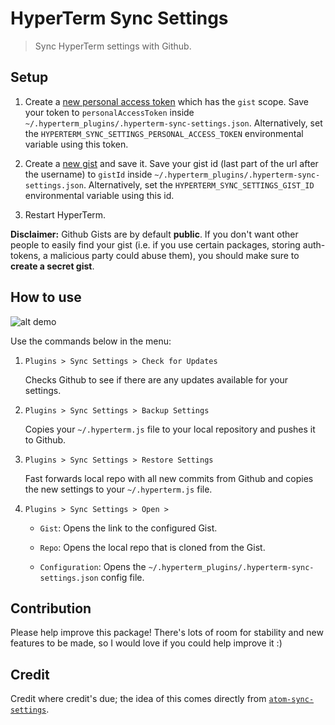 # HyperTerm Sync Settings

> Sync HyperTerm settings with Github.

## Setup

1.  Create a [new personal access token](https://github.com/settings/tokens/new)
    which has the `gist` scope. Save your token to `personalAccessToken` inside
    `~/.hyperterm_plugins/.hyperterm-sync-settings.json`. Alternatively, set the
    `HYPERTERM_SYNC_SETTINGS_PERSONAL_ACCESS_TOKEN` environmental variable using
    this token.

2.  Create a [new gist](https://gist.github.com/) and save it. Save your gist id
    (last part of the url after the username) to `gistId` inside
    `~/.hyperterm_plugins/.hyperterm-sync-settings.json`. Alternatively, set the
    `HYPERTERM_SYNC_SETTINGS_GIST_ID` environmental variable using this id.

3.  Restart HyperTerm.

**Disclaimer:** Github Gists are by default **public**. If you don't want other
people to easily find your gist (i.e. if you use certain packages, storing
auth-tokens, a malicious party could abuse them), you should make sure to
**create a secret gist**.

## How to use

![alt demo](http://i.giphy.com/l0Hlvxk6H8auyhn1e.gif)

Use the commands below in the menu:

1.  `Plugins > Sync Settings > Check for Updates`

    Checks Github to see if there are any updates available for your settings.

2.  `Plugins > Sync Settings > Backup Settings`

    Copies your `~/.hyperterm.js` file to your local repository and pushes it to
    Github.

3.  `Plugins > Sync Settings > Restore Settings`

    Fast forwards local repo with all new commits from Github and copies the new
    settings to your `~/.hyperterm.js` file.

4.  `Plugins > Sync Settings > Open >`

    *   `Gist`: Opens the link to the configured Gist.

    *   `Repo`: Opens the local repo that is cloned from the Gist.

    *   `Configuration`: Opens the
        `~/.hyperterm_plugins/.hyperterm-sync-settings.json` config file.

## Contribution

Please help improve this package! There's lots of room for stability and new
features to be made, so I would love if you could help improve it :)

## Credit

Credit where credit's due; the idea of this comes directly from
[`atom-sync-settings`](https://github.com/atom-community/sync-settings).
